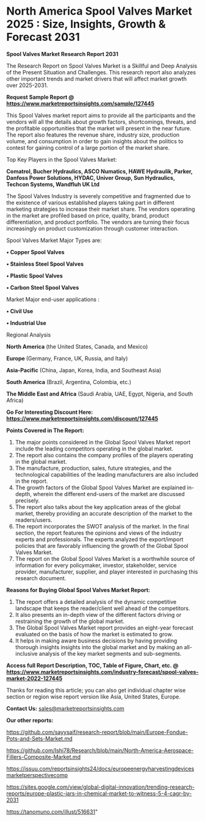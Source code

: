 # North America Spool Valves Market 2025 : Size, Insights, Growth & Forecast 2031

<strong>Spool Valves Market Research Report 2031</strong>

The Research Report on Spool Valves Market is a Skillful and Deep Analysis of the Present Situation and Challenges. This research report also analyzes other important trends and market drivers that will affect market growth over 2025-2031.

<strong>Request Sample Report @ <a href=https://www.marketreportsinsights.com/sample/127445>https://www.marketreportsinsights.com/sample/127445</a></strong>

This Spool Valves market report aims to provide all the participants and the vendors will all the details about growth factors, shortcomings, threats, and the profitable opportunities that the market will present in the near future. The report also features the revenue share, industry size, production volume, and consumption in order to gain insights about the politics to contest for gaining control of a large portion of the market share.

Top Key Players in the Spool Valves Market:

<strong>Comatrol, Bucher Hydraulics, ASCO Numatics, HAWE Hydraulik, Parker, Danfoss Power Solutions, HYDAC, Univer Group, Sun Hydraulics, Techcon Systems, Wandfluh UK Ltd</strong>

The Spool Valves Industry is severely competitive and fragmented due to the existence of various established players taking part in different marketing strategies to increase their market share. The vendors operating in the market are profiled based on price, quality, brand, product differentiation, and product portfolio. The vendors are turning their focus increasingly on product customization through customer interaction.

Spool Valves Market Major Types are:

<strong>• Copper Spool Valves

• Stainless Steel Spool Valves

• Plastic Spool Valves

• Carbon Steel Spool Valves</strong>

Market Major end-user applications :

<strong>• Civil Use

• Industrial Use</strong>

Regional Analysis

</u><strong><b>North America</b></strong> (the United States, Canada, and Mexico)

<strong><b>Europe </b></strong>(Germany, France, UK, Russia, and Italy)

<strong><b>Asia-Pacific</b></strong> (China, Japan, Korea, India, and Southeast Asia)

<strong><b>South America</b></strong> (Brazil, Argentina, Colombia, etc.)

<strong><b>The Middle East and Africa</b></strong> (Saudi Arabia, UAE, Egypt, Nigeria, and South Africa)

<strong>Go For Interesting Discount Here: <a href=https://www.marketreportsinsights.com/discount/127445>https://www.marketreportsinsights.com/discount/127445</a></strong>

<strong>Points Covered in The Report:</strong>
<ol>
  <li>The major points considered in the Global Spool Valves Market report include the leading competitors operating in the global market.</li>
  <li>The report also contains the company profiles of the players operating in the global market.</li>
  <li>The manufacture, production, sales, future strategies, and the technological capabilities of the leading manufacturers are also included in the report.</li>
  <li>The growth factors of the Global Spool Valves Market are explained in-depth, wherein the different end-users of the market are discussed precisely.</li>
  <li>The report also talks about the key application areas of the global market, thereby providing an accurate description of the market to the readers/users.</li>
  <li>The report incorporates the SWOT analysis of the market. In the final section, the report features the opinions and views of the industry experts and professionals. The experts analyzed the export/import policies that are favorably influencing the growth of the Global Spool Valves Market.</li>
  <li>The report on the Global Spool Valves Market is a worthwhile source of information for every policymaker, investor, stakeholder, service provider, manufacturer, supplier, and player interested in purchasing this research document.</li>
</ol>
<strong>Reasons for Buying Global Spool Valves Market Report:</strong>

<ol>
  <li>The report offers a detailed analysis of the dynamic competitive landscape that keeps the reader/client well ahead of the competitors.</li>
  <li>It also presents an in-depth view of the different factors driving or restraining the growth of the global market.</li>
  <li>The Global Spool Valves Market report provides an eight-year forecast evaluated on the basis of how the market is estimated to grow.</li>
  <li>It helps in making aware business decisions by having providing thorough insights insights into the global market and by making an all-inclusive analysis of the key market segments and sub-segments.</li>
</ol>
<strong>Access full Report Description, TOC, Table of Figure, Chart, etc. @ <a href=https://www.marketreportsinsights.com/industry-forecast/spool-valves-market-2022-127445>https://www.marketreportsinsights.com/industry-forecast/spool-valves-market-2022-127445</a></strong>


Thanks for reading this article; you can also get individual chapter wise section or region wise report version like Asia, United States, Europe.

<strong>Contact Us:</strong>
sales@marketreportsinsights.com

<strong>Our other reports:</strong>

<a href=https://github.com/sayysaif/research-report/blob/main/Europe-Fondue-Pots-and-Sets-Market.md>https://github.com/sayysaif/research-report/blob/main/Europe-Fondue-Pots-and-Sets-Market.md</a>

<a href=https://github.com/Ishi78/Research/blob/main/North-America-Aerospace-Fillers-Composite-Market.md>https://github.com/Ishi78/Research/blob/main/North-America-Aerospace-Fillers-Composite-Market.md</a>

<a href=https://issuu.com/reportsinsights24/docs/europeenergyharvestingdevicesmarketperspectivecomp>https://issuu.com/reportsinsights24/docs/europeenergyharvestingdevicesmarketperspectivecomp</a>

<a href=https://sites.google.com/view/global-digital-innovation/trending-research-reports/europe-plastic-jars-in-chemical-market-to-witness-5-4-cagr-by-2031>https://sites.google.com/view/global-digital-innovation/trending-research-reports/europe-plastic-jars-in-chemical-market-to-witness-5-4-cagr-by-2031</a>

<a href=https://tanomuno.com/illust/516631>https://tanomuno.com/illust/516631</a>"
